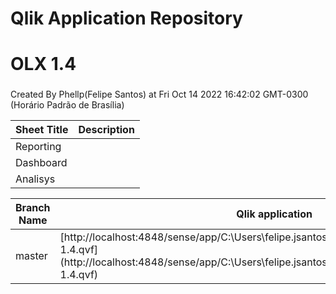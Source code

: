# Qlik Application Repository 
# OLX 1.4
### 
Created By Phellp(Felipe Santos) at Fri Oct 14 2022 16:42:02 GMT-0300 (Horário Padrão de Brasília)




Sheet Title | Description
------------ | -------------
Reporting|
Dashboard|
Analisys|



Branch Name|Qlik application
---|---
master|[http://localhost:4848/sense/app/C:\Users\felipe.jsantos\Documents\Qlik\Sense\Apps\OLX 1.4.qvf](http://localhost:4848/sense/app/C:\Users\felipe.jsantos\Documents\Qlik\Sense\Apps\OLX 1.4.qvf)